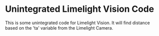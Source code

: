 # Unintegrated Limelight Vision Code
This is some unintegrated code for Limelight Vision.
It will find distance based on the 'ta' variable from the Limelight Camera.